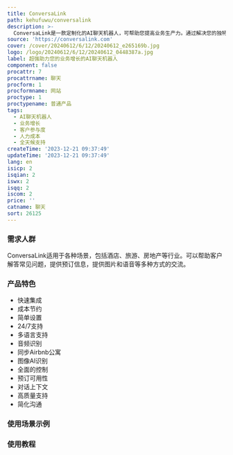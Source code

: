```yaml
---
title: ConversaLink
path: kehufuwu/conversalink
description: >-
  ConversaLink是一款定制化的AI聊天机器人，可帮助您提高业务生产力。通过解决您的独特需求，提高销售和客户参与度。轻松集成AI聊天机器人，节省人力成本，快速设置，全天候支持。同时具备语音识别、图像识别、预订可用性等多个功能点。
source: 'https://conversalink.com'
cover: /cover/20240612/6/12/20240612_e265169b.jpg
logo: /logo/20240612/6/12/20240612_0448387a.jpg
label: 超强助力您的业务增长的AI聊天机器人
component: false
procattr: 7
procattrname: 聊天
procform: 1
procformname: 网站
proctype: 1
proctypename: 普通产品
tags:
  - AI聊天机器人
  - 业务增长
  - 客户参与度
  - 人力成本
  - 全天候支持
createTime: '2023-12-21 09:37:49'
updateTime: '2023-12-21 09:37:49'
lang: en
isicp: 2
isqian: 2
iswx: 2
isqq: 2
iscom: 2
price: ''
catname: 聊天
sort: 26125
---
```




### 需求人群
ConversaLink适用于各种场景，包括酒店、旅游、房地产等行业。可以帮助客户解答常见问题，提供预订信息，提供图片和语音等多种方式的交流。

### 产品特色
- 快速集成
- 成本节约
- 简单设置
- 24/7支持
- 多语言支持
- 音频识别
- 同步Airbnb公寓
- 图像AI识别
- 全面的控制
- 预订可用性
- 对话上下文
- 高质量支持
- 简化沟通

### 使用场景示例


### 使用教程


  
